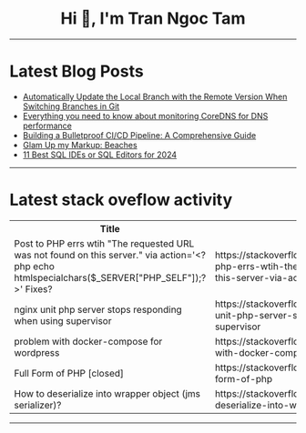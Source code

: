 <h1 align="center">Hi 👋, I'm Tran Ngoc Tam</h1>

---

# Latest Blog Posts 
<!-- BLOG-POST-LIST:START -->
- [Automatically Update the Local Branch with the Remote Version When Switching Branches in Git](https://dev.to/untilyou58/automatically-update-the-local-branch-with-the-remote-version-when-switching-branches-in-git-3114)
- [Everything you need to know about monitoring CoreDNS for DNS performance](https://dev.to/aws-builders/everything-you-need-to-know-about-monitoring-coredns-for-dns-performance-5hi9)
- [Building a Bulletproof CI/CD Pipeline: A Comprehensive Guide](https://dev.to/gauri1504/building-a-bulletproof-cicd-pipeline-a-comprehensive-guide-3jg3)
- [Glam Up my Markup: Beaches](https://dev.to/2023_anshika_gupta_/glam-up-my-markup-beaches-ekh)
- [11 Best SQL IDEs or SQL Editors for 2024](https://dev.to/concerate/11-best-sql-ides-or-sql-editors-for-2024-447p)
<!-- BLOG-POST-LIST:END -->

---

# Latest stack oveflow activity
<table>
  <tr><th>Title</th><th>Link</th></tr>
  <!-- STACKOVERFLOW:START --><tr><td>Post to PHP errs wtih &quot;The requested URL was not found on this server.&quot; via action=&#39;&lt;?php echo htmlspecialchars&lpar;$_SERVER[&quot;PHP_SELF&quot;]&rpar;;?&gt;&#39; Fixes?</td><td>https://stackoverflow.com/questions/78600329/post-to-php-errs-wtih-the-requested-url-was-not-found-on-this-server-via-acti</td></tr><tr><td>nginx unit php server stops responding when using supervisor</td><td>https://stackoverflow.com/questions/78600050/nginx-unit-php-server-stops-responding-when-using-supervisor</td></tr><tr><td>problem with docker-compose for wordpress</td><td>https://stackoverflow.com/questions/78599981/problem-with-docker-compose-for-wordpress</td></tr><tr><td>Full Form of PHP [closed]</td><td>https://stackoverflow.com/questions/78599948/full-form-of-php</td></tr><tr><td>How to deserialize into wrapper object &lpar;jms serializer&rpar;?</td><td>https://stackoverflow.com/questions/78599916/how-to-deserialize-into-wrapper-object-jms-serializer</td></tr><!-- STACKOVERFLOW:END -->
</table>

---


